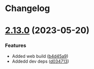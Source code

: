# Changelog



# [2.13.0](https://github.com/KevinFernandoNT/semantic-versioning/compare/v2.12.0...v2.13.0) (2023-05-20)


### Features

* Added web build ([b4d45a9](https://github.com/KevinFernandoNT/semantic-versioning/commit/b4d45a9a1e66ce84bbc73752e13bd6d64c1e37b8))
* Addedd dev deps ([d034713](https://github.com/KevinFernandoNT/semantic-versioning/commit/d034713cfa8a4cb6e9a8876fcd5f17c6c3113ac4))
